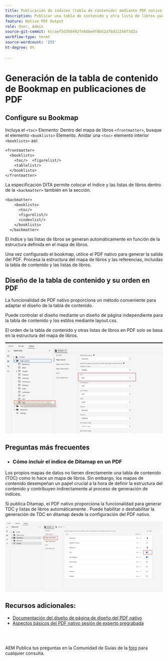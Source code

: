 ```yaml
---
title: Publicación de índices (tabla de contenido) mediante PDF nativo
description: Publicar una tabla de contenido y otra lista de libros para su mapa de datos con NativePDF
feature: Native PDF Output
role: User, Admin
source-git-commit: 6ccaef5d35d492fe8dbe0f8b52af8d11258f3d2a
workflow-type: tm+mt
source-wordcount: '255'
ht-degree: 0%

---
```


# Generación de la tabla de contenido de Bookmap en publicaciones de PDF

## Configure su Bookmap

Incluya el `<toc>`  Elemento: Dentro del mapa de libros `<frontmatter>`, busque el elemento `<booklists>` Elemento.  Anidar una `<toc>` elemento interior `<booklists>` así:

```
<frontmatter>
  <booklists>
    <toc/>  <figurelist/>
    <tablelist/>
  </booklists>
</frontmatter>
```

La especificación DITA permite colocar el índice y las listas de libros dentro de la `<backmatter>` también en la sección.


```
<backmatter>
    <booklists>
      <toc/>
      <figurelist/>
      <indexlist/>
    </booklists>
  </backmatter>
```

El índice y las listas de libros se generan automáticamente en función de la estructura definida en el mapa de libros.

Una vez configurado el bookmap, utilice el PDF nativo para generar la salida del PDF. Procesa la estructura del mapa de libros y las referencias, incluidas la tabla de contenido y las listas de libros.

## Diseño de la tabla de contenido y su orden en PDF

La funcionalidad de PDF nativo proporciona un método conveniente para adaptar el diseño de la tabla de contenido.

Puede controlar el diseño mediante un diseño de página independiente para la tabla de contenido y los estilos mediante layout.css.

El orden de la tabla de contenido y otras listas de libros en PDF solo se basa en la estructura del mapa de libros.

![tdc](../assets/publishing/toc.png)


## Preguntas más frecuentes

- ### Cómo incluir el índice de Ditamap en un PDF

Los propios mapas de datos no tienen directamente una tabla de contenido (TOC) como lo hace un mapa de libros. Sin embargo, los mapas de contenido desempeñan un papel crucial a la hora de definir la estructura del contenido y contribuyen indirectamente al proceso de generación de índices.

Si publica Ditamap, el PDF nativo proporciona la funcionalidad para generar TDC y listas de libros automáticamente . Puede habilitar o deshabilitar la generación de TDC en ditamap desde la configuración del PDF nativo.

![Habilitar Deshabilitar TDC](../assets/publishing/pageorder.png)

## Recursos adicionales:

- [Documentación del diseño de página de diseño del PDF nativo](https://experienceleague.adobe.com/en/docs/experience-manager-guides/using/install-guide/on-prem-ig/output-gen-config/config-native-pdf-publish/design-page-layout)
- [Aspectos básicos del PDF nativo sesión de experto pregrabada](https://experienceleague.adobe.com/en/docs/experience-manager-guides/using/knowledge-base/expert-session/native-pdf-publishing-essentials-feb23)

<br>
<br>

AEM Publica tus preguntas en la Comunidad de Guías de la [foro](https://experienceleaguecommunities.adobe.com/t5/experience-manager-guides/ct-p/aem-xml-documentation) para cualquier consulta.


